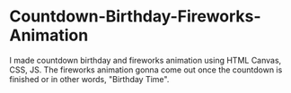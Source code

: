 # Countdown-Birthday-Fireworks-Animation
I made countdown birthday and fireworks animation using HTML Canvas, CSS, JS. The fireworks animation gonna come out once the countdown is finished or in other words, "Birthday Time".
